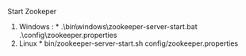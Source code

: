 Start Zookeper 
  1. Windows :
    * .\bin\windows\zookeeper-server-start.bat .\config\zookeeper.properties
  2. Linux
    * bin/zookeeper-server-start.sh config/zookeeper.properties
